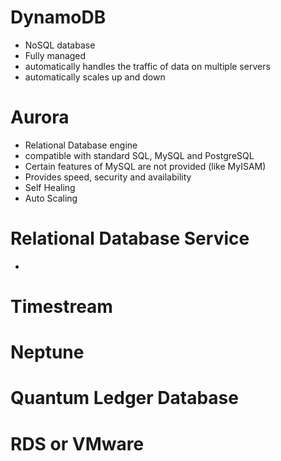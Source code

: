 # DynamoDB
 - NoSQL database
 - Fully managed
 - automatically handles the traffic of data on multiple servers
 - automatically scales up and down
# Aurora
- Relational Database engine
- compatible with standard SQL, MySQL and PostgreSQL
- Certain features of MySQL are not provided (like MyISAM)
- Provides speed, security and availability
- Self Healing
- Auto Scaling
# Relational Database Service
- 
# Timestream
# Neptune
# Quantum Ledger Database
# RDS or VMware